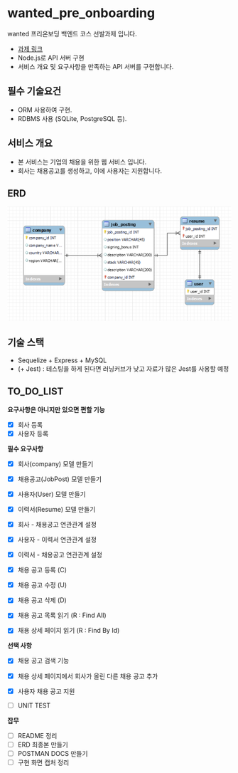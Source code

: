 # wanted_pre_onboarding

wanted 프리온보딩 백엔드 코스 선발과제 입니다.

- [과제 링크](https://bow-hair-db3.notion.site/5-1850bca26fda4e0ca1410df270c03409)
- Node.js로 API 서버 구현
- 서비스 개요 및 요구사항을 만족하는 API 서버를 구현합니다.

## 필수 기술요건

- ORM 사용하여 구현.
- RDBMS 사용 (SQLite, PostgreSQL 등).

## 서비스 개요

- 본 서비스는 기업의 채용을 위한 웹 서비스 입니다.
- 회사는 채용공고를 생성하고, 이에 사용자는 지원합니다.

## ERD

![](./erd.png)

## 기술 스택

- Sequelize + Express + MySQL
- (+ Jest) : 테스팅을 하게 된다면 러닝커브가 낮고 자료가 많은 Jest를 사용할 예정

## TO_DO_LIST

**요구사항은 아니지만 있으면 편할 기능**

- [x] 회사 등록
- [x] 사용자 등록

**필수 요구사항**

- [x] 회사(company) 모델 만들기
- [x] 채용공고(JobPost) 모델 만들기
- [x] 사용자(User) 모델 만들기
- [x] 이력서(Resume) 모델 만들기

- [x] 회사 - 채용공고 연관관계 설정
- [x] 사용자 - 이력서 연관관계 설정
- [x] 이력서 - 채용공고 연관관계 설정

- [x] 채용 공고 등록 (C)
- [x] 채용 공고 수정 (U)
- [x] 채용 공고 삭제 (D)
- [x] 채용 공고 목록 읽기 (R : Find All)
- [x] 채용 상세 페이지 읽기 (R : Find By Id)

**선택 사항**

- [x] 채용 공고 검색 기능
- [x] 채용 상세 페이지에서 회사가 올린 다른 채용 공고 추가
- [x] 사용자 채용 공고 지원

- [ ] UNIT TEST

**잡무**

- [ ] README 정리
- [ ] ERD 최종본 만들기
- [ ] POSTMAN DOCS 만들기
- [ ] 구현 화면 캡처 정리
